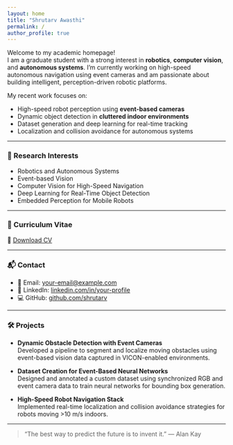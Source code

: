 ```yaml
---
layout: home
title: "Shrutarv Awasthi"
permalink: /
author_profile: true
---
```


Welcome to my academic homepage!  
I am a graduate student with a strong interest in **robotics**, **computer vision**, and **autonomous systems**. I’m currently working on high-speed autonomous navigation using event cameras and am passionate about building intelligent, perception-driven robotic platforms.

My recent work focuses on:

- High-speed robot perception using **event-based cameras**
- Dynamic object detection in **cluttered indoor environments**
- Dataset generation and deep learning for real-time tracking
- Localization and collision avoidance for autonomous systems

---

### 🔬 Research Interests

- Robotics and Autonomous Systems  
- Event-based Vision  
- Computer Vision for High-Speed Navigation  
- Deep Learning for Real-Time Object Detection  
- Embedded Perception for Mobile Robots

---

### 📄 Curriculum Vitae

📄 [Download CV](../files/CV_ShrutarV.pdf)

---

### 📬 Contact

- 📧 Email: [your-email@example.com](mailto:your-email@example.com)  
- 💼 LinkedIn: [linkedin.com/in/your-profile](https://linkedin.com/in/your-profile)  
- 💻 GitHub: [github.com/shrutarv](https://github.com/shrutarv)

---

### 🛠️ Projects

- **Dynamic Obstacle Detection with Event Cameras**  
  Developed a pipeline to segment and localize moving obstacles using event-based vision data captured in VICON-enabled environments.

- **Dataset Creation for Event-Based Neural Networks**  
  Designed and annotated a custom dataset using synchronized RGB and event camera data to train neural networks for bounding box generation.

- **High-Speed Robot Navigation Stack**  
  Implemented real-time localization and collision avoidance strategies for robots moving >10 m/s indoors.

---

> “The best way to predict the future is to invent it.” — Alan Kay
